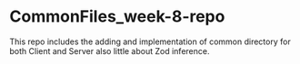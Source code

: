 # CommonFiles_week-8-repo
This repo includes the adding and implementation of common directory for both Client and Server also little about Zod inference.
